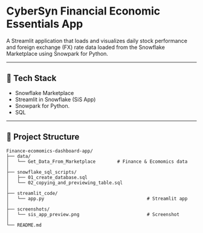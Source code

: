 # 
 



# CyberSyn Financial Economic Essentials App


A Streamlit application that loads and visualizes daily stock performance and foreign exchange (FX) rate data loaded from the Snowflake Marketplace using Snowpark for Python.

---

## 🧰 Tech Stack
- Snowflake Marketplace
- Streamlit in Snowflake (SiS App)
- Snowpark for Python.
- SQL

---

## 📁 Project Structure

```
Finance-ecomomics-dashboard-app/
├── data/
│   └── Get_Data_From_Marketplace        # Finance & Ecomomics data 
│
├── snowflake_sql_scripts/
│   ├── 01_create_database.sql
│   └── 02_copying_and_previewing_table.sql
│
├── streamlit_code/
│   └── app.py                                      # Streamlit app
│
├── screenshots/
│   └── sis_app_preview.png                         # Screenshot 
│
└── README.md
```
